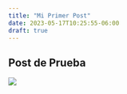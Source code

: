 ```yaml
---
title: "Mi Primer Post"
date: 2023-05-17T10:25:55-06:00
draft: true
---
```


## Post de Prueba

![](/cats/cat.jpg)
